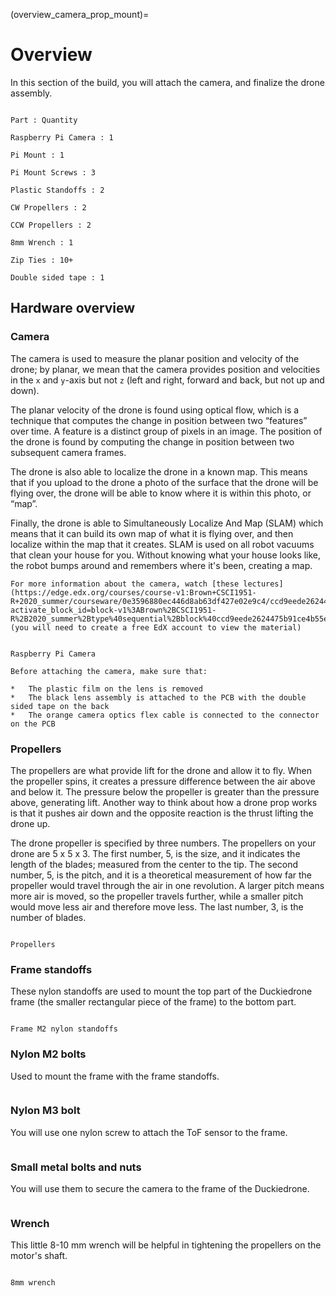 (overview_camera_prop_mount)=
# Overview


In this section of the build, you will attach the camera, and finalize the drone assembly.

```{admonition} What you'll need

Part : Quantity

Raspberry Pi Camera : 1

Pi Mount : 1

Pi Mount Screws : 3

Plastic Standoffs : 2

CW Propellers : 2

CCW Propellers : 2

8mm Wrench : 1

Zip Ties : 10+

Double sided tape : 1

```

## Hardware overview

### Camera

The camera is used to measure the planar position and velocity of the drone; by planar, we mean that the camera provides position and velocities in the `x` and `y`-axis but not `z` (left and right, forward and back, but not up and down).

The planar velocity of the drone is found using optical flow, which is a technique that computes the change in position between two “features” over time. A feature is a distinct group of pixels in an image. The position of the drone is found by computing the change in position between two subsequent camera frames.

The drone is also able to localize the drone in a known map. This means that if you upload to the drone a photo of the surface that the drone will be flying over, the drone will be able to know where it is within this photo, or “map”. 

Finally, the drone is able to Simultaneously Localize And Map (SLAM) which means that it can build its own map of what it is flying over, and then localize within the map that it creates. SLAM is used on all robot vacuums that clean your house for you. Without knowing what your house looks like, the robot bumps around and remembers where it's been, creating a map.

```{seealso}
For more information about the camera, watch [these lectures](https://edge.edx.org/courses/course-v1:Brown+CSCI1951-R+2020_summer/courseware/0e3596880ec446d8ab63df427e02e9c4/ccd9eede2624475b91ce4b55ee51ce87/?activate_block_id=block-v1%3ABrown%2BCSCI1951-R%2B2020_summer%2Btype%40sequential%2Bblock%40ccd9eede2624475b91ce4b55ee51ce87) (you will need to create a free EdX account to view the material)
```

```{figure} ../_images/components-official/camera.png

Raspberry Pi Camera
```

```{attention}
Before attaching the camera, make sure that:

*   The plastic film on the lens is removed
*   The black lens assembly is attached to the PCB with the double sided tape on the back
*   The orange camera optics flex cable is connected to the connector on the PCB
```

### Propellers
The propellers are what provide lift for the drone and allow it to fly. When the propeller spins, it creates a pressure difference between the air above and below it. The pressure below the propeller is greater than the pressure above, generating lift. Another way to think about how a drone prop works is that it pushes air down and the opposite reaction is the thrust lifting the drone up.

The drone propeller is specified by three numbers. The propellers on your drone are 5 x 5 x 3. The first number, 5, is the size, and it indicates the length of the blades; measured from the center to the tip. The second number, 5, is the pitch, and it is a theoretical measurement of how far the propeller would travel through the air in one revolution. A larger pitch means more air is moved, so the propeller travels further, while a smaller pitch would move less air and therefore move less. The last number, 3, is the number of blades.

```{figure} ../_images/components-official/propellers.png

Propellers
```

### Frame standoffs
These nylon standoffs are used to mount the top part of the Duckiedrone frame (the smaller rectangular piece of the frame) to the bottom part.

```{figure} ../_images/components-official/frame_standoffs.png

Frame M2 nylon standoffs
```

### Nylon M2 bolts
Used to mount the frame with the frame standoffs.

```{image} ../_images/components-official/M2_bolts_nuts_nylon.png
```

### Nylon M3 bolt
You will use one nylon screw to attach the ToF sensor to the frame.

```{image} ../_images/components-official/nylon_M3_bolts_nuts.png
```

### Small metal bolts and nuts
You will use them to secure the camera to the frame of the Duckiedrone.

```{image} ../_images/components-official/small_metal_bolts.png
```

### Wrench
This little 8-10 mm wrench will be helpful in tightening the propellers on the motor's shaft.

```{figure} ../_images/components-official/wrench.png

8mm wrench
```